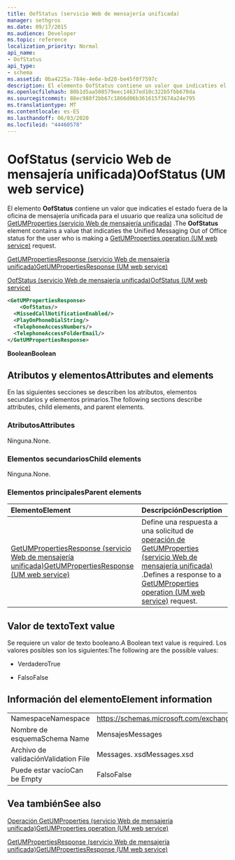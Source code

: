```yaml
---
title: OofStatus (servicio Web de mensajería unificada)
manager: sethgros
ms.date: 09/17/2015
ms.audience: Developer
ms.topic: reference
localization_priority: Normal
api_name:
- OofStatus
api_type:
- schema
ms.assetid: 0ba4225a-784e-4e6e-bd20-be45f0f7597c
description: El elemento OofStatus contiene un valor que indicaties el estado fuera de la oficina de mensajería unificada para el usuario que realiza una solicitud de GetUMProperties (servicio Web de mensajería unificada).
ms.openlocfilehash: 80b1d5aa508579eec14637ed10c322b5fbb670da
ms.sourcegitcommit: 88ec988f2bb67c1866d06b361615f3674a24e795
ms.translationtype: MT
ms.contentlocale: es-ES
ms.lasthandoff: 06/03/2020
ms.locfileid: "44460578"
---
```

# <a name="oofstatus-um-web-service"></a><span data-ttu-id="649e3-103">OofStatus (servicio Web de mensajería unificada)</span><span class="sxs-lookup"><span data-stu-id="649e3-103">OofStatus (UM web service)</span></span>

<span data-ttu-id="649e3-104">El elemento **OofStatus** contiene un valor que indicaties el estado fuera de la oficina de mensajería unificada para el usuario que realiza una solicitud de [GetUMProperties (servicio Web de mensajería unificada)](getumproperties-operation-um-web-service.md) .</span><span class="sxs-lookup"><span data-stu-id="649e3-104">The **OofStatus** element contains a value that indicaties the Unified Messaging Out of Office status for the user who is making a [GetUMProperties operation (UM web service)](getumproperties-operation-um-web-service.md) request.</span></span> 
  
[<span data-ttu-id="649e3-105">GetUMPropertiesResponse (servicio Web de mensajería unificada)</span><span class="sxs-lookup"><span data-stu-id="649e3-105">GetUMPropertiesResponse (UM web service)</span></span>](getumpropertiesresponse-um-web-service.md)
  
[<span data-ttu-id="649e3-106">OofStatus (servicio Web de mensajería unificada)</span><span class="sxs-lookup"><span data-stu-id="649e3-106">OofStatus (UM web service)</span></span>](oofstatus-um-web-service.md)
  
```xml
<GetUMPropertiesResponse>
    <OofStatus/>
  <MissedCallNotificationEnabled/>
  <PlayOnPhoneDialString/>
  <TelephoneAccessNumbers/>
  <TelephoneAccessFolderEmail/>
</GetUMPropertiesResponse>
```

 <span data-ttu-id="649e3-107">**Boolean**</span><span class="sxs-lookup"><span data-stu-id="649e3-107">**Boolean**</span></span>
## <a name="attributes-and-elements"></a><span data-ttu-id="649e3-108">Atributos y elementos</span><span class="sxs-lookup"><span data-stu-id="649e3-108">Attributes and elements</span></span>

<span data-ttu-id="649e3-109">En las siguientes secciones se describen los atributos, elementos secundarios y elementos primarios.</span><span class="sxs-lookup"><span data-stu-id="649e3-109">The following sections describe attributes, child elements, and parent elements.</span></span>
  
### <a name="attributes"></a><span data-ttu-id="649e3-110">Atributos</span><span class="sxs-lookup"><span data-stu-id="649e3-110">Attributes</span></span>

<span data-ttu-id="649e3-111">Ninguna.</span><span class="sxs-lookup"><span data-stu-id="649e3-111">None.</span></span>
  
### <a name="child-elements"></a><span data-ttu-id="649e3-112">Elementos secundarios</span><span class="sxs-lookup"><span data-stu-id="649e3-112">Child elements</span></span>

<span data-ttu-id="649e3-113">Ninguna.</span><span class="sxs-lookup"><span data-stu-id="649e3-113">None.</span></span>
  
### <a name="parent-elements"></a><span data-ttu-id="649e3-114">Elementos principales</span><span class="sxs-lookup"><span data-stu-id="649e3-114">Parent elements</span></span>

|<span data-ttu-id="649e3-115">**Elemento**</span><span class="sxs-lookup"><span data-stu-id="649e3-115">**Element**</span></span>|<span data-ttu-id="649e3-116">**Descripción**</span><span class="sxs-lookup"><span data-stu-id="649e3-116">**Description**</span></span>|
|:-----|:-----|
|[<span data-ttu-id="649e3-117">GetUMPropertiesResponse (servicio Web de mensajería unificada)</span><span class="sxs-lookup"><span data-stu-id="649e3-117">GetUMPropertiesResponse (UM web service)</span></span>](getumpropertiesresponse-um-web-service.md) <br/> |<span data-ttu-id="649e3-118">Define una respuesta a una solicitud de [operación de GetUMProperties (servicio Web de mensajería unificada)](getumproperties-operation-um-web-service.md) .</span><span class="sxs-lookup"><span data-stu-id="649e3-118">Defines a response to a [GetUMProperties operation (UM web service)](getumproperties-operation-um-web-service.md) request.</span></span>  <br/> |
   
## <a name="text-value"></a><span data-ttu-id="649e3-119">Valor de texto</span><span class="sxs-lookup"><span data-stu-id="649e3-119">Text value</span></span>

<span data-ttu-id="649e3-120">Se requiere un valor de texto booleano.</span><span class="sxs-lookup"><span data-stu-id="649e3-120">A Boolean text value is required.</span></span> <span data-ttu-id="649e3-121">Los valores posibles son los siguientes:</span><span class="sxs-lookup"><span data-stu-id="649e3-121">The following are the possible values:</span></span>
  
- <span data-ttu-id="649e3-122">Verdadero</span><span class="sxs-lookup"><span data-stu-id="649e3-122">True</span></span>
    
- <span data-ttu-id="649e3-123">Falso</span><span class="sxs-lookup"><span data-stu-id="649e3-123">False</span></span>
    
## <a name="element-information"></a><span data-ttu-id="649e3-124">Información del elemento</span><span class="sxs-lookup"><span data-stu-id="649e3-124">Element information</span></span>

|||
|:-----|:-----|
|<span data-ttu-id="649e3-125">Namespace</span><span class="sxs-lookup"><span data-stu-id="649e3-125">Namespace</span></span>  <br/> |https://schemas.microsoft.com/exchange/services/2006/messages  <br/> |
|<span data-ttu-id="649e3-126">Nombre de esquema</span><span class="sxs-lookup"><span data-stu-id="649e3-126">Schema Name</span></span>  <br/> |<span data-ttu-id="649e3-127">Mensajes</span><span class="sxs-lookup"><span data-stu-id="649e3-127">Messages</span></span>  <br/> |
|<span data-ttu-id="649e3-128">Archivo de validación</span><span class="sxs-lookup"><span data-stu-id="649e3-128">Validation File</span></span>  <br/> |<span data-ttu-id="649e3-129">Messages. xsd</span><span class="sxs-lookup"><span data-stu-id="649e3-129">Messages.xsd</span></span>  <br/> |
|<span data-ttu-id="649e3-130">Puede estar vacío</span><span class="sxs-lookup"><span data-stu-id="649e3-130">Can be Empty</span></span>  <br/> |<span data-ttu-id="649e3-131">Falso</span><span class="sxs-lookup"><span data-stu-id="649e3-131">False</span></span>  <br/> |
   
## <a name="see-also"></a><span data-ttu-id="649e3-132">Vea también</span><span class="sxs-lookup"><span data-stu-id="649e3-132">See also</span></span>



[<span data-ttu-id="649e3-133">Operación GetUMProperties (servicio Web de mensajería unificada)</span><span class="sxs-lookup"><span data-stu-id="649e3-133">GetUMProperties operation (UM web service)</span></span>](getumproperties-operation-um-web-service.md)
  
[<span data-ttu-id="649e3-134">GetUMPropertiesResponse (servicio Web de mensajería unificada)</span><span class="sxs-lookup"><span data-stu-id="649e3-134">GetUMPropertiesResponse (UM web service)</span></span>](getumpropertiesresponse-um-web-service.md)

